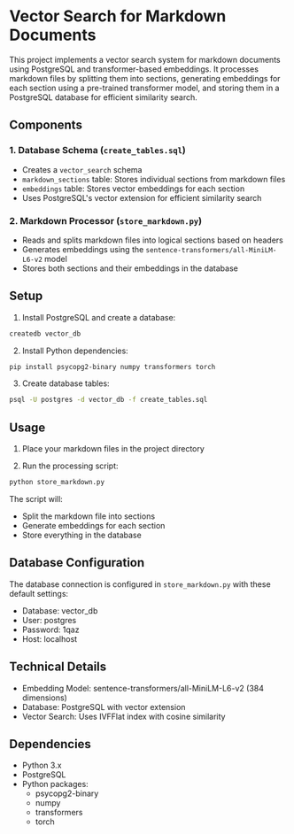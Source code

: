 # Vector Search for Markdown Documents

This project implements a vector search system for markdown documents using PostgreSQL and transformer-based embeddings. It processes markdown files by splitting them into sections, generating embeddings for each section using a pre-trained transformer model, and storing them in a PostgreSQL database for efficient similarity search.

## Components

### 1. Database Schema (`create_tables.sql`)
- Creates a `vector_search` schema
- `markdown_sections` table: Stores individual sections from markdown files
- `embeddings` table: Stores vector embeddings for each section
- Uses PostgreSQL's vector extension for efficient similarity search

### 2. Markdown Processor (`store_markdown.py`)
- Reads and splits markdown files into logical sections based on headers
- Generates embeddings using the `sentence-transformers/all-MiniLM-L6-v2` model
- Stores both sections and their embeddings in the database

## Setup

1. Install PostgreSQL and create a database:
```bash
createdb vector_db
```

2. Install Python dependencies:
```bash
pip install psycopg2-binary numpy transformers torch
```

3. Create database tables:
```bash
psql -U postgres -d vector_db -f create_tables.sql
```

## Usage

1. Place your markdown files in the project directory

2. Run the processing script:
```bash
python store_markdown.py
```

The script will:
- Split the markdown file into sections
- Generate embeddings for each section
- Store everything in the database

## Database Configuration

The database connection is configured in `store_markdown.py` with these default settings:
- Database: vector_db
- User: postgres
- Password: 1qaz
- Host: localhost

## Technical Details

- Embedding Model: sentence-transformers/all-MiniLM-L6-v2 (384 dimensions)
- Database: PostgreSQL with vector extension
- Vector Search: Uses IVFFlat index with cosine similarity

## Dependencies

- Python 3.x
- PostgreSQL
- Python packages:
  - psycopg2-binary
  - numpy
  - transformers
  - torch
